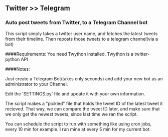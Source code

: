 ## Twitter >> Telegram
### Auto post tweets from Twitter, to a Telegram Channel bot

This script simply takes a twitter user name, and fetches the latest tweets
from their timeline. Then reposts those tweets to a telegram channel(via a bot)

####Requirements:
You need Twython installed. Twython is a twitter-python API

####Notes:

Just create a Telegram Bot(takes only seconds) and add your new bot as an
administrator to your Channel.

Edit the 'SETTINGS.py' file and update it with your own information.

The script makes a "pickled" file that holds the tweet ID of the latest tweet it 
recieved. That way, we can compare the tweet ID later, and make sure that we
only get the newest tweets, since last time we ran the script.

You can schedule the script to run with something like using cron jobs, 
every 10 min for example. I run mine at every 5 min for my current bot.
